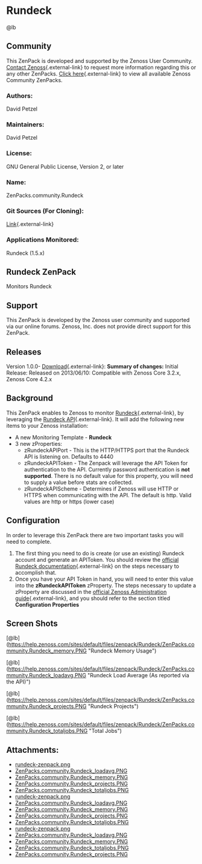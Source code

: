 # Rundeck

@lb[](img/zenpack-rundeck-zenpack.png)

## Community

This ZenPack is developed and supported by the Zenoss User Community.
[Contact Zenoss](https://tryit.zenoss.com/zenpack-contact/){.external-link} to
request more information regarding this or any other ZenPacks. [Click here](https://zenoss.com/product/zenpacks?f%5B0%5D=im_field_zenpack_category:1021){.external-link} to
view all available Zenoss Community ZenPacks.

### Authors:

David Petzel

### Maintainers:

David Petzel

### License:

GNU General Public License, Version 2, or later

### Name:

ZenPacks.community.Rundeck

### Git Sources (For Cloning):

[Link](https://github.com/dpetzel/ZenPacks.community.Rundeck.git){.external-link}

### Applications Monitored:

Rundeck (1.5.x)

## Rundeck ZenPack

Monitors Rundeck

## Support

This ZenPack is developed by the Zenoss user community and supported via
our online forums. Zenoss, Inc. does not provide direct support for this
ZenPack.

## Releases

Version 1.0.0- [Download](https://storage.googleapis.com/zenpacks/ZenPacks.community.Rundeck/1.0.0/ZenPacks.community.Rundeck-1.0.0.egg){.external-link}:   **Summary of changes:** Initial Release:   Released on 2013/06/10:   Compatible with Zenoss Core 3.2.x, Zenoss Core 4.2.x

## Background

This ZenPack enables to Zenoss to monitor
[Rundeck](http://rundeck.org/){.external-link}, by leveraging the
[Rundeck API](http://rundeck.org/docs/api/index.html){.external-link}.
It will add the following new items to your Zenoss installation:

-   A new Monitoring Template - **Rundeck**
-   3 new zProperties:
    -   zRundeckAPIPort - This is the HTTP/HTTPS port that the Rundeck
        API is listening on. Defaults to 4440
    -   zRundeckAPIToken - The Zenpack will leverage the API Token for
        authentication to the API. Currently password authentication is
        **not supported**. There is no default value for this property,
        you will need to supply a value before stats are collected.
    -   zRundeckAPIScheme - Determines if Zenoss will use HTTP or HTTPS
        when communicating with the API. The default is http. Valid
        values are http or https (lower case)

## Configuration

In order to leverage this ZenPack there are two important tasks you will
need to complete.

1.  The first thing you need to do is create (or use an existing)
    Rundeck account and generate an APIToken. You should review the
    [official Rundeck documentation](http://rundeck.org/docs/api/index.html#token-authentication){.external-link}
    on the steps necessary to accomplish that.
2.  Once you have your API Token in hand, you will need to enter this
    value into the **zRundeckAPIToken** zProperty. The steps necessary
    to update a zProperty are discussed in the [official Zenoss Administration guide](http://community.zenoss.org/community/documentation/official_documentation/zenoss-guide){.external-link},
    and you should refer to the section titled **Configuration
    Properties**

## Screen Shots

[@lb[](img/zenpack-zenpacks.community.rundeck_memory.png)](https://help.zenoss.com/sites/default/files/zenpack/Rundeck/ZenPacks.community.Rundeck_memory.PNG "Rundeck Memory Usage")

[@lb[](img/zenpack-zenpacks.community.rundeck_loadavg.png)](https://help.zenoss.com/sites/default/files/zenpack/Rundeck/ZenPacks.community.Rundeck_loadavg.PNG "Rundeck Load Average (As reported via the API)")

[@lb[](img/zenpack-zenpacks.community.rundeck_projects.png)](https://help.zenoss.com/sites/default/files/zenpack/Rundeck/ZenPacks.community.Rundeck_projects.PNG "Rundeck Projects")

[@lb[](img/zenpack-zenpacks.community.rundeck_totaljobs.png)](https://help.zenoss.com/sites/default/files/zenpack/Rundeck/ZenPacks.community.Rundeck_totaljobs.PNG "Total Jobs")

## Attachments:

-   [rundeck-zenpack.png](img/zenpack-rundeck-zenpack.png)
-   [ZenPacks.community.Rundeck_loadavg.PNG](img/zenpack-zenpacks.community.rundeck_loadavg.png)
-   [ZenPacks.community.Rundeck_memory.PNG](img/zenpack-zenpacks.community.rundeck_memory.png)
-   [ZenPacks.community.Rundeck_projects.PNG](img/zenpack-zenpacks.community.rundeck_projects.png)
-   [ZenPacks.community.Rundeck_totaljobs.PNG](img/zenpack-zenpacks.community.rundeck_totaljobs.png)
-   [rundeck-zenpack.png](img/zenpack-rundeck-zenpack.png)
-   [ZenPacks.community.Rundeck_loadavg.PNG](img/zenpack-zenpacks.community.rundeck_loadavg.png)
-   [ZenPacks.community.Rundeck_memory.PNG](img/zenpack-zenpacks.community.rundeck_memory.png)
-   [ZenPacks.community.Rundeck_projects.PNG](img/zenpack-zenpacks.community.rundeck_projects.png)
-   [ZenPacks.community.Rundeck_totaljobs.PNG](img/zenpack-zenpacks.community.rundeck_totaljobs.png)
-   [rundeck-zenpack.png](img/zenpack-rundeck-zenpack.png)
-   [ZenPacks.community.Rundeck_loadavg.PNG](img/zenpack-zenpacks.community.rundeck_loadavg.png)
-   [ZenPacks.community.Rundeck_memory.PNG](img/zenpack-zenpacks.community.rundeck_memory.png)
-   [ZenPacks.community.Rundeck_totaljobs.PNG](img/zenpack-zenpacks.community.rundeck_totaljobs.png)
-   [ZenPacks.community.Rundeck_projects.PNG](img/zenpack-zenpacks.community.rundeck_projects.png)

